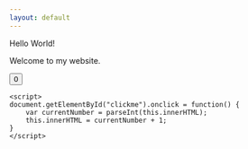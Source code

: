 ```yaml
---
layout: default
---
```


Hello World!

Welcome to my website.
<!DOCTYPE html>
<html>
<head>
    <title>Click Counter</title>
</head>
<body>
    <button id="clickme">0</button>

    <script>
    document.getElementById("clickme").onclick = function() {
        var currentNumber = parseInt(this.innerHTML);
        this.innerHTML = currentNumber + 1;
    }
    </script>
</body>
</html>
